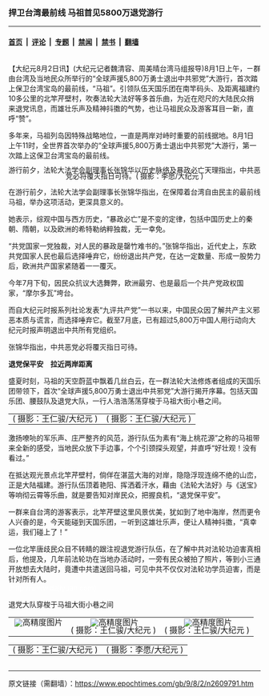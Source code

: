 ### 捍卫台湾最前线 马祖首见5800万退党游行

---

#### [首页](../../../..?n2609791) &nbsp;|&nbsp; [评论](../../../../../epoch-comment?n2609791) &nbsp;|&nbsp; [专题](../../../../../epoch-special?n2609791) &nbsp;|&nbsp; [禁闻](../../../../../epoch-news?n2609791) &nbsp;|&nbsp; [禁书](../../../../../books?n2609791) &nbsp;|&nbsp; [翻墙](https://github.com/gfw-breaker/nogfw/blob/master/README.md?n2609791)


<div class="column" id="artbody" itemprop="articleBody">
 <!-- article content begin -->
 <p>
  【大纪元8月2日讯】(大纪元记者魏清容、周美晴台湾马组报导)8月1日上午，ㄧ群由台湾及当地民众所举行的“全球声援5,800万勇士退出中共邪党”大游行，首次踏上保卫台湾宝岛的最前线，“马祖”。引领队伍天国乐团在南竿码头、及距离福建约10多公里的北竿芹壁村，吹奏法轮大法好等多首乐曲，为近在咫尺的大陆民众捎来退党讯息，而雄壮乐声及精神抖擞的气势，也让马祖民众及游客耳目一新，直呼“赞”。
 </p>
 <p>
  多年来，马祖列岛因特殊战略地位，一直是两岸对峙时重要的前线据地。8月1日上午11时，全世界首次举办的“全球声援5,800万勇士退出中共邪党”大游行，第一次踏上这保卫台湾宝岛的最前线。
 </p>
 <p>
  <!--image v 1.0-->
 </p>
 <div style="line-height: 90%; text-align: center;">
  <ok href=" https://i.epochtimes.com/assets/uploads/2009/08/908011930001994-450x298.jpg" rel="noreferrer noopener" target="_blank">
   <img alt="" class="size-medium wp-image-7444101" src="https://i.epochtimes.com/assets/uploads/2009/08/908011930001994-450x298.jpg" title=""/>
  </ok>
  <br/>
  <span class="bn12">
   游行前夕，法轮大法学会副理事长张锦华以历史脉络及暴政必亡天理指出，中共恶党必将覆灭指日可待。( 摄影：李愿/大纪元 )
  </span>
 </div>
 <p>
  <!-- -->
 </p>
 <p>
  在游行前夕，法轮大法学会副理事长张锦华指出，在保障着台湾自由民主的最前线马祖，举办这项活动，更深具意义的。
 </p>
 <p>
  她表示，综观中国与西方历史，“暴政必亡”是不变的定律，包括中国历史上的秦朝、隋朝，以及欧洲的希特勒纳粹独裁，无一幸免。
 </p>
 <p>
  “共党国家一党独裁，对人民的暴政是罄竹难书的。”张锦华指出，近代史上，东欧共党国家人民也最后选择唾弃它，纷纷退出共产党，在达一定数量、形成一股势力后，欧洲共产国家紧随着一一覆灭。
 </p>
 <p>
  今年7月下旬，因民众抗议大选舞弊，欧洲最穷、也是最后一个共产党政权国家，“摩尔多瓦”垮台。
 </p>
 <p>
  而自大纪元时报系列社论发表“九评共产党”一书以来，中国民众因了解共产主义邪恶本质与谎言，而选择唾弃它。截至7月底，已有超过5,800万中国人用行动向大纪元时报声明退出中共所有党组织。
 </p>
 <p>
  张锦华指出，中共恶党必将覆灭指日可待。
 </p>
 <p>
  <b>
   退党保平安　拉近两岸距离
  </b>
 </p>
 <p>
  盛夏时刻，马祖的天空蔚蓝中飘着几丝白云，在一群法轮大法修炼者组成的天国乐团带领下，首次“全球声援5,800万勇士退出中共邪党”大游行揭开序幕。包括天国乐团、腰鼓队及退党大队，一行人浩浩荡荡穿梭于马祖大街小巷之间。
 </p>
 <p>
  <!--image v 1.0-->
 </p>
 <table align="center" border="0">
  <tr valign="top">
   <td>
    <div style="line-height: 90%; text-align: center;">
     <ok href=" https://i.epochtimes.com/assets/uploads/2009/08/908012048281994-450x302.jpg" rel="noreferrer noopener" target="_blank">
      <img alt="" class="size-medium wp-image-7444102" src="https://i.epochtimes.com/assets/uploads/2009/08/908012048281994-450x302.jpg" title=""/>
     </ok>
     <br/>
     <span class="bn12">
      ( 摄影：王仁骏/大纪元 )
     </span>
    </div>
   </td>
   <td>
    <div style="line-height: 90%; text-align: center;">
     <ok href=" https://i.epochtimes.com/assets/uploads/2009/08/908012040571994-450x300.jpg" rel="noreferrer noopener" target="_blank">
      <img alt="" class="size-medium wp-image-7444103" src="https://i.epochtimes.com/assets/uploads/2009/08/908012040571994-450x300.jpg" title=""/>
     </ok>
     <br/>
     <span class="bn12">
      ( 摄影：王仁骏/大纪元 )
     </span>
    </div>
   </td>
  </tr>
 </table>
 <p>
  <!-- -->
 </p>
 <p>
  激扬嘹喨的军乐声、庄严整齐的风范，游行队伍为素有“海上桃花源”之称的马祖带来全新的感受，当地民众放下手边事，个个引颈探头观望，并直呼“好壮观！没有看过。”
 </p>
 <p>
  在抵达观光景点北竿芹壁村，倘佯在湛蓝大海的对岸，隐隐浮现连绵不绝的山峦，正是大陆福建。游行队伍顶着艳阳、挥洒着汗水，藉由《法轮大法好》与《送宝》等响彻云霄等乐曲，就是要告知对岸民众，把握良机，“退党保平安”。
 </p>
 <p>
  一群来自台湾的游客表示，北竿芹壁这里风景优美，犹如到了地中海岸，然而更令人兴奋的是，今天能碰到天国乐团，ㄧ听到这雄壮乐声，便让人精神抖擞，“真幸运，我们碰上了！”
 </p>
 <p>
  一位北竿唐歧民众目不转睛的跟注视退党游行队伍，在了解中共对法轮功迫害真相后，他提及，几年前法轮功在当地办活动时，一旁有民众被拍了照片，等到小三通开放想去大陆时，竟遭中共遣送回马祖，可见中共不仅仅对法轮功学员迫害，而是针对所有人。
  <br/>
  <font color="#ffffff">
   (http://www.dajiyuan.com)
  </font>
 </p>
 <p>
  退党大队穿梭于马祖大街小巷之间
 </p>
 <p>
  <!--image v 1.0-->
 </p>
 <table align="center" border="0">
  <tr valign="top">
   <td>
    <div style="line-height: 90%; text-align: center;">
     <ok href=" https://i.epochtimes.com/assets/uploads/2009/08/908012040551994.jpg" rel="noreferrer noopener" target="_blank">
      <img alt="" class="size-medium wp-image-7444104" src="https://i.epochtimes.com/assets/uploads/2009/08/908012040551994.jpg" title=""/>
     </ok>
     <img alt="高精度图片" border="0" src="//www.epochtimes.com/images/highRes.jpg">
      <br/>
      <span class="bn12">
      </span>
     </img>
    </div>
   </td>
   <td>
    <div style="line-height: 90%; text-align: center;">
     <ok href=" https://i.epochtimes.com/assets/uploads/2009/08/908012047001994.jpg" rel="noreferrer noopener" target="_blank">
      <img alt="" class="size-medium wp-image-7444105" src="https://i.epochtimes.com/assets/uploads/2009/08/908012047001994.jpg" title=""/>
     </ok>
     <img alt="高精度图片" border="0" src="//www.epochtimes.com/images/highRes.jpg">
      <br/>
      <span class="bn12">
       ( 摄影：王仁骏/大纪元 )
      </span>
     </img>
    </div>
   </td>
   <td>
    <div style="line-height: 90%; text-align: center;">
     <ok href=" https://i.epochtimes.com/assets/uploads/2009/08/908012047011994.jpg" rel="noreferrer noopener" target="_blank">
      <img alt="" class="size-medium wp-image-7444106" src="https://i.epochtimes.com/assets/uploads/2009/08/908012047011994.jpg" title=""/>
     </ok>
     <img alt="高精度图片" border="0" src="//www.epochtimes.com/images/highRes.jpg">
      <br/>
      <span class="bn12">
       ( 摄影：王仁骏/大纪元 )
      </span>
     </img>
    </div>
   </td>
  </tr>
 </table>
 <p>
  <!-- -->
 </p>
 <p>
  <!--image v 1.0-->
 </p>
 <table align="center" border="0">
  <tr valign="top">
   <td>
    <div style="line-height: 90%; text-align: center;">
     <ok href=" https://i.epochtimes.com/assets/uploads/2009/08/908012040561994-450x302.jpg" rel="noreferrer noopener" target="_blank">
      <img alt="" class="size-medium wp-image-7444107" src="https://i.epochtimes.com/assets/uploads/2009/08/908012040561994-450x302.jpg" title=""/>
     </ok>
     <br/>
     <span class="bn12">
      ( 摄影：王仁骏/大纪元 )
     </span>
    </div>
   </td>
   <td>
    <div style="line-height: 90%; text-align: center;">
     <ok href=" https://i.epochtimes.com/assets/uploads/2009/08/908012046591994-450x299.jpg" rel="noreferrer noopener" target="_blank">
      <img alt="" class="size-medium wp-image-7444108" src="https://i.epochtimes.com/assets/uploads/2009/08/908012046591994-450x299.jpg" title=""/>
     </ok>
     <br/>
     <span class="bn12">
      ( 摄影：李愿/大纪元 )
     </span>
    </div>
   </td>
  </tr>
 </table>
 <p>
  <!-- -->
 </p>
 <p>
  <p>
  </p>
  <!-- article content end -->
 </p>
</div>


---

原文链接（需翻墙）：https://www.epochtimes.com/gb/9/8/2/n2609791.htm